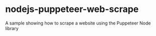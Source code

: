 # nodejs-puppeteer-web-scrape
A sample showing how to scrape a website using the Puppeteer Node library
